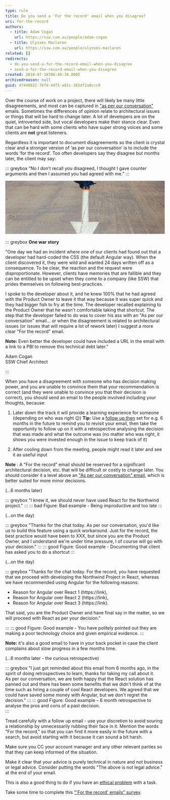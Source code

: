 ```yaml
---
type: rule
title: Do you send a 'For the record' email when you disagree?
uri: for-the-record
authors:
  - title: Adam Cogan
    url: https://ssw.com.au/people/adam-cogan
  - title: Ulysses Maclaren
    url: https://ssw.com.au/people/ulysses-maclaren
related: []
redirects:
  - do-you-send-a-for-the-record-email-when-you-disagree
  - send-a-for-the-record-email-when-you-disagree
created: 2010-07-16T06:49:34.000Z
archivedreason: null
guid: 47440022-76fd-4df5-a81c-363df2a0ccc0
---
```


Over the course of work on a project, there will likely be many little disagreements, and most can be captured in ["as per our conversation"](/do-you-send-as-per-our-conversation-emails) emails. Sometimes the differences of opinion relate to architectural issues or things that will be hard to change later. A lot of developers are on the quiet, introverted side, but vocal developers make their stance clear. Even that can be hard with some clients who have super strong voices and some clients are **not** great listeners. 

Regardless it is important to document disagreements so the client is crystal clear and a stronger version of ‘as per our conversation’ is to include the words ‘for the record’. Too often developers say they disagree but months later, the client may say:

::: greybox 
“No I don’t recall you disagreed, I thought I gave counter arguments and then I assumed you had agreed with me.”
:::

<!--endintro-->

![Figure: It's common for people to say "I don't remember you disagreeing with that decision", sending a "for the record" email makes it clear](past-decision-1500x500.jpg) 

::: greybox
**One war story** 
 
"One day we had an incident where one of our clients had found out that a developer had hard-coded the CSS (the default Angular way). When the client discovered it, they were wild and wanted 24 days written off as a consequence. To be clear, the reaction and the request were disproportionate. However, clients have memories that are fallible and they can be entitled to be upset when they come to a company (like SSW) that prides themselves on following best-practices.
 
I spoke to the developer about it, and he knew 100% that he had agreed with the Product Owner to leave it that way because it was super quick and they had bigger fish to fry at the time. The developer recalled explaining to the Product Owner that he wasn't comfortable taking that shortcut. The step that the developer failed to do was to cover his ass with an "As per our conversation" email... or when the disagreement is related to architectural issues (or issues that will require a lot of rework later) I suggest a more clear "For the record" email.

**Note:** Even better the developer could have included a URL in the email with a link to a PBI to remove this technical debt later."
 
Adam Cogan    
SSW Chief Architect

:::

When you have a disagreement with someone who has decision making power, and you are unable to convince them that your recommendation is correct (and they were unable to convince you that their decision is correct), you should send an email to the people involved including your thoughts, because: 

1. Later down the track it will provide a learning experience for someone (depending on who was right 😉)
    **Tip:** Use a [follow up then](/do-you-follow-up-emails-effectively) set for e.g. 6 months in the future to remind you to revisit your email, then take the opportunity to follow up on it with a retrospective analysing the decision that was made and what the outcome was (no matter who was right, it shows you were invested enough in the issue to keep track of it)
  
2. After cooling down from the meeting, people might read it later and see it as useful input

**Note** : A "For the record" email should be reserved for a significant architectural decision, etc. that will be difficult or costly to change later.  You should consider it a level above an ["As per our conversation" email](/do-you-send-as-per-our-conversation-emails), which is better suited for more minor decisions.
 
(...6 months later)

::: greybox
"I knew it, we should never have used React for the Northwind project."
:::
::: bad 
Figure: Bad example - Being improductive and too late
:::

(...on the day)

::: greybox
"Thanks for the chat today. As per our conversation, you'd like us to build this feature using a quick workaround. Just for the record, the best practice would have been to XXX, but since you are the Product Owner, and I understand we're under time pressure, I of course will go with your decision."
:::
::: good 
Figure: Good example - Documenting that client has asked you to do a shortcut 
:::

(...on the day)

::: greybox
"Thanks for the chat today. For the record, you have requested that we proceed with developing the Northwind Project in React, whereas we have recommended using Angular for the following reasons:

 * Reason for Angular over React 1 (https://link),
 * Reason for Angular over React 2 (https://link),
 * Reason for Angular over React 3 (https://link).

That said, you are the Product Owner and have final say in the matter, so we will proceed with React as per your decision."

:::
::: good 
Figure: Good example - You have politely pointed out they are making a poor technology choice and given empirical evidence.
:::

**Note:** it's also a good email to have in your back pocket in case the client complains about slow progress in a few months time.

(...6 months later - the curious retrospective)

::: greybox
"I just got reminded about this email from 6 months ago, in the spirit of doing retrospectives to learn, thanks for taking my call about it.  
As per our conversation, we are both happy that the React solution has panned out and there has been some benefits that we didn't think of at the time such as hiring a couple of cool React developers. We agreed that we could have saved some money with Angular, but we don't regret the decision."
:::
::: good 
Figure: Good example – 6 month retrospective to analyse the pros and cons of a past decision.  
:::

Tread carefully with a follow up email - use your discretion to avoid souring a relationship by unnecessarily rubbing their face in it. Mention the words "For the record," so that you can find it more easily in the future with a search, but avoid starting with it because it can sound a bit harsh.

Make sure you CC your account manager and any other relevant parties so that they can keep informed of the situation.

Make it clear that your advice is purely technical in nature and not business or legal advice.  Consider putting the words "The above is not legal advice." at the end of your email.

This is also a good thing to do if you have an [ethical problem](/do-you-only-do-what-you-think-is-right) with a task.

Take some time to complete this ["'For the record' emails" survey](https://forms.office.com/Pages/ResponsePage.aspx?id=NHwvrDW56Uir3BHl1PyysCa8TOGbvXxGkJLSg13sAKhURVdQRVBSUFZINzgxMzVLRlVOUVNDSUpBSiQlQCN0PWcu).
